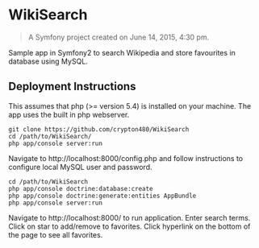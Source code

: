 WikiSearch
==========

> A Symfony project created on June 14, 2015, 4:30 pm.

Sample app in Symfony2 to search Wikipedia and store favourites in database using MySQL.

Deployment Instructions
----
This assumes that php (>= version 5.4) is installed on your machine. The app uses the built in php webserver.  
```
git clone https://github.com/crypton480/WikiSearch
cd /path/to/WikiSearch/
php app/console server:run
```
Navigate to http://localhost:8000/config.php and follow instructions to configure local MySQL user and password.
```
cd /path/to/WikiSearch
php app/console doctrine:database:create
php app/console doctrine:generate:entities AppBundle
php app/console server:run
```
Navigate to http://localhost:8000/ to run application. Enter search terms. Click on star to add/remove to favorites. Click hyperlink on the bottom of the page to see all favorites. 


